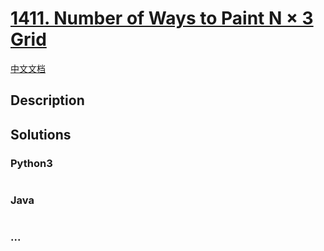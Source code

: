 # [1411. Number of Ways to Paint N × 3 Grid](https://leetcode.com/problems/number-of-ways-to-paint-n-3-grid)

[中文文档](/solution/1400-1499/1411.Number%20of%20Ways%20to%20Paint%20N%20%C3%97%203%20Grid/README.md)

## Description



## Solutions



<!-- tabs:start -->

### **Python3**


```python

```

### **Java**


```java

```

### **...**
```

```

<!-- tabs:end -->